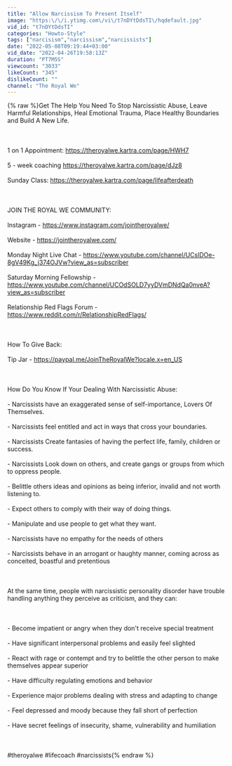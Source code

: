 ```yaml
---
title: "Allow Narcissism To Present Itself"
image: "https:\/\/i.ytimg.com\/vi\/t7nDYtDdsTI\/hqdefault.jpg"
vid_id: "t7nDYtDdsTI"
categories: "Howto-Style"
tags: ["narcisism","narcissism","narcissists"]
date: "2022-05-08T09:19:44+03:00"
vid_date: "2022-04-26T19:58:13Z"
duration: "PT7M5S"
viewcount: "3033"
likeCount: "345"
dislikeCount: ""
channel: "The Royal We"
---
```

{% raw %}Get The Help You Need To Stop Narcissistic Abuse, Leave Harmful Relationships, Heal Emotional Trauma, Place Healthy Boundaries and Build A New Life.<br /><br /><br /><br />1 on 1 Appointment: <a rel="nofollow" target="blank" href="https://theroyalwe.kartra.com/page/HWH7">https://theroyalwe.kartra.com/page/HWH7</a><br /><br />5 - week coaching <a rel="nofollow" target="blank" href="https://theroyalwe.kartra.com/page/dJz8">https://theroyalwe.kartra.com/page/dJz8</a><br /><br />Sunday Class: <a rel="nofollow" target="blank" href="https://theroyalwe.kartra.com/page/lifeafterdeath">https://theroyalwe.kartra.com/page/lifeafterdeath</a><br /><br /><br /><br />JOIN THE ROYAL WE COMMUNITY:<br /><br />Instagram - <a rel="nofollow" target="blank" href="https://www.instagram.com/jointheroyalwe/">https://www.instagram.com/jointheroyalwe/</a><br /><br />Website - <a rel="nofollow" target="blank" href="https://jointheroyalwe.com/">https://jointheroyalwe.com/</a><br /><br />Monday Night Live Chat - <a rel="nofollow" target="blank" href="https://www.youtube.com/channel/UCslDOe-8gV49Kg_j374OJVw?view_as=subscriber">https://www.youtube.com/channel/UCslDOe-8gV49Kg_j374OJVw?view_as=subscriber</a><br /><br />Saturday Morning Fellowship - <a rel="nofollow" target="blank" href="https://www.youtube.com/channel/UCOdSOLD7yyDVmDNdQa0nveA?view_as=subscriber">https://www.youtube.com/channel/UCOdSOLD7yyDVmDNdQa0nveA?view_as=subscriber</a><br /><br />Relationship Red Flags Forum - <a rel="nofollow" target="blank" href="https://www.reddit.com/r/RelationshipRedFlags/">https://www.reddit.com/r/RelationshipRedFlags/</a><br /><br /><br /><br />How To Give Back:<br /><br />Tip Jar - <a rel="nofollow" target="blank" href="https://paypal.me/JoinTheRoyalWe?locale.x=en_US">https://paypal.me/JoinTheRoyalWe?locale.x=en_US</a><br /><br /><br /><br />How Do You Know If Your Dealing With Narcissistic Abuse: <br /><br />- Narcissists have an exaggerated sense of self-importance, Lovers Of Themselves.<br /><br />- Narcissists feel entitled and act in ways that cross your boundaries.<br /><br />- Narcissists Create fantasies of having the perfect life, family, children or success.<br /><br />- Narcissists Look down on others, and create gangs or groups from which to oppress people.<br /><br />- Belittle others ideas and opinions as being inferior, invalid and not worth listening to.<br /><br />- Expect others to comply with their way of doing things.<br /><br />- Manipulate and use people to get what they want.<br /><br />- Narcissists have no empathy for the needs of others<br /><br />- Narcissists behave in an arrogant or haughty manner, coming across as conceited, boastful and pretentious<br /><br /><br /><br />At the same time, people with narcissistic personality disorder have trouble handling anything they perceive as criticism, and they can:<br /><br /><br /><br />- Become impatient or angry when they don't receive special treatment<br /><br />- Have significant interpersonal problems and easily feel slighted<br /><br />- React with rage or contempt and try to belittle the other person to make themselves appear superior<br /><br />- Have difficulty regulating emotions and behavior<br /><br />- Experience major problems dealing with stress and adapting to change<br /><br />- Feel depressed and moody because they fall short of perfection<br /><br />- Have secret feelings of insecurity, shame, vulnerability and humiliation<br /><br /><br /><br />#theroyalwe #lifecoach #narcissists{% endraw %}
